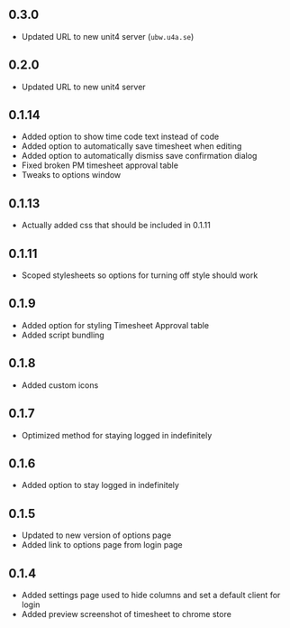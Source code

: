 ## 0.3.0

- Updated URL to new unit4 server (`ubw.u4a.se`)

## 0.2.0

- Updated URL to new unit4 server

## 0.1.14

- Added option to show time code text instead of code
- Added option to automatically save timesheet when editing
- Added option to automatically dismiss save confirmation dialog
- Fixed broken PM timesheet approval table
- Tweaks to options window

## 0.1.13

- Actually added css that should be included in 0.1.11

## 0.1.11

- Scoped stylesheets so options for turning off style should work

## 0.1.9

- Added option for styling Timesheet Approval table
- Added script bundling

## 0.1.8

- Added custom icons

## 0.1.7

- Optimized method for staying logged in indefinitely

## 0.1.6

- Added option to stay logged in indefinitely

## 0.1.5

- Updated to new version of options page
- Added link to options page from login page

## 0.1.4

- Added settings page used to hide columns and set a default client for login
- Added preview screenshot of timesheet to chrome store
